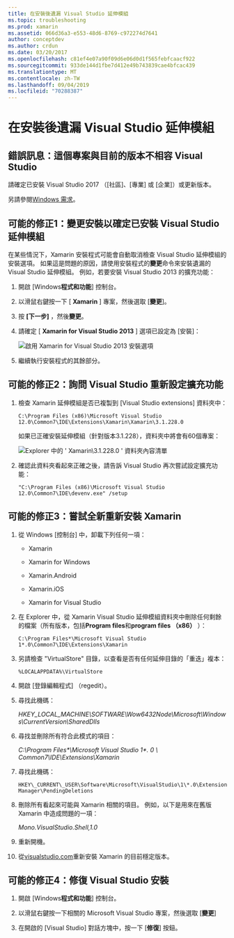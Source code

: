 ```yaml
---
title: 在安裝後遺漏 Visual Studio 延伸模組
ms.topic: troubleshooting
ms.prod: xamarin
ms.assetid: 066d36a3-e553-48d6-8769-c972274d7641
author: conceptdev
ms.author: crdun
ms.date: 03/20/2017
ms.openlocfilehash: c81ef4e07a90f09d6e06d0d1f565febfcaacf922
ms.sourcegitcommit: 933de144d1fbe7d412e49b743839cae4bfcac439
ms.translationtype: MT
ms.contentlocale: zh-TW
ms.lasthandoff: 09/04/2019
ms.locfileid: "70288387"
---
```

# <a name="missing-visual-studio-extensions-after-installation"></a>在安裝後遺漏 Visual Studio 延伸模組

## <a name="error-message-this-project-is-incompatible-with-the-current-edition-of-visual-studio"></a>錯誤訊息：這個專案與目前的版本不相容 Visual Studio

請確定已安裝 Visual Studio 2017 （[社區]、[專業] 或 [企業]）或更新版本。

另請參閱[Windows 需求](~/cross-platform/get-started/requirements.md#windows-requirements)。

## <a name="possible-fix-1-change-the-installation-to-make-sure-the-visual-studio-extensions-are-installed"></a>可能的修正1：變更安裝以確定已安裝 Visual Studio 延伸模組

在某些情況下，Xamarin 安裝程式可能會自動取消檢查 Visual Studio 延伸模組的安裝選項。 如果這是問題的原因，請使用安裝程式的**變更**命令來安裝遺漏的 Visual Studio 延伸模組。 例如，若要安裝 Visual Studio 2013 的擴充功能：

1. 開啟 [Windows**程式和功能**] 控制台。

2. 以滑鼠右鍵按一下 [ **Xamarin** ] 專案，然後選取 [**變更**]。

3. 按 **[下一步]** ，然後**變更**。

4. 請確定 [ **Xamarin for Visual Studio 2013** ] 選項已設定為 [安裝]：

    ![](missing-vs-extensions-images/installer.png "啟用 Xamarin for Visual Studio 2013 安裝選項")

5. 繼續執行安裝程式的其餘部分。

## <a name="possible-fix-2-ask-visual-studio-to-set-up-the-extensions-again"></a>可能的修正2：詢問 Visual Studio 重新設定擴充功能

1. 檢查 Xamarin 延伸模組是否已複製到 [Visual Studio extensions] 資料夾中：

    `C:\Program Files (x86)\Microsoft Visual Studio 12.0\Common7\IDE\Extensions\Xamarin\Xamarin\3.1.228.0`

    如果已正確安裝延伸模組（針對版本3.1.228），資料夾中將會有60個專案：


    ![](missing-vs-extensions-images/folder.png "Explorer 中的 ' Xamarin\3.1.228.0 ' 資料夾內容清單")

2. 確認此資料夾看起來正確之後，請告訴 Visual Studio 再次嘗試設定擴充功能：

    `"C:\Program Files (x86)\Microsoft Visual Studio 12.0\Common7\IDE\devenv.exe" /setup`

## <a name="possible-fix-3-try-a-fresh-reinstall-of-xamarin"></a>可能的修正3：嘗試全新重新安裝 Xamarin

1. 從 Windows [控制台] 中，卸載下列任何一項：

    * Xamarin

    * Xamarin for Windows

    * Xamarin.Android

    * Xamarin.iOS

    * Xamarin for Visual Studio

2. 在 Explorer 中，從 Xamarin Visual Studio 延伸模組資料夾中刪除任何剩餘的檔案（所有版本，包括**Program files**和**program files （x86）** ）：

    `C:\Program Files*\Microsoft Visual Studio 1*.0\Common7\IDE\Extensions\Xamarin`

3. 另請檢查 "VirtualStore" 目錄，以查看是否有任何延伸目錄的「重迭」複本：

    `%LOCALAPPDATA%\VirtualStore`

4. 開啟 [登錄編輯程式] （regedit）。

5. 尋找此機碼：

    _HKEY\_LOCAL\_MACHINE\SOFTWARE\Wow6432Node\Microsoft\Windows\CurrentVersion\SharedDlls_

6. 尋找並刪除所有符合此模式的項目：

    _C:\Program Files\*\Microsoft Visual Studio 1\*. 0 \ Common7\IDE\Extensions\Xamarin_

7. 尋找此機碼：

    `HKEY\_CURRENT\_USER\Software\Microsoft\VisualStudio\1\*.0\ExtensionManager\PendingDeletions`

8. 刪除所有看起來可能與 Xamarin 相關的項目。 例如，以下是用來在舊版 Xamarin 中造成問題的一項：

    _Mono.VisualStudio.Shell,1.0_

9. 重新開機。

10. 從[visualstudio.com](https://visualstudio.com/xamarin)重新安裝 Xamarin 的目前穩定版本。

## <a name="possible-fix-4-repair-visual-studio-installation"></a>可能的修正4：修復 Visual Studio 安裝

1. 開啟 [Windows**程式和功能**] 控制台。

2. 以滑鼠右鍵按一下相關的 Microsoft Visual Studio 專案，然後選取 [**變更**]

3. 在開啟的 [Visual Studio] 對話方塊中，按一下 [**修復**] 按鈕。

